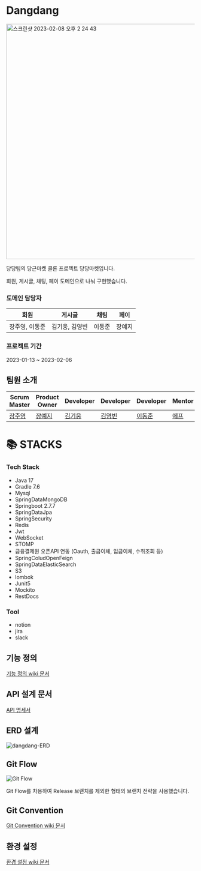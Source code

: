 # Dangdang

<img width="627" alt="스크린샷 2023-02-08 오후 2 24 43" src="https://user-images.githubusercontent.com/86194303/217442107-ee0ec726-dc2f-4ba8-b93b-0f7fe886f30d.png">

당당팀의 당근마켓 클론 프로젝트 당당마켓입니다.

회원, 게시글, 채팅, 페이 도메인으로 나눠 구현했습니다.

### 도메인 담당자

회원|게시글|채팅|페이|
---|---|---|---|
장주영, 이동준|김기웅, 김영빈|이동준|장예지

### 프로젝트 기간
2023-01-13 ~ 2023-02-06

## 팀원 소개
Scrum Master|Product Owner|Developer|Developer|Developer|Mentor|Sub-Mentor
---|---|---|---|---|---|---|
[장주영](https://github.com/orgs/BE-03-Dangdang/people/cloudwi)|[장예지](https://github.com/yeeeze)|[김기웅](https://github.com/kivv00ng)|[김영빈](https://github.com/ybkim-dev)|[이동준](https://github.com/Albatross3)|[에프](https://github.com/lleellee0)|[김수빈](https://github.com/kimziou77)

<h1>📚 STACKS</h1></div>
<h3> Tech Stack </h3>

- Java 17
- Gradle 7.6
- Mysql
- SpringDataMongoDB
- Springboot 2.7.7
- SpringDataJpa
- SpringSecurity
- Redis
- Jwt
- WebSocket
- STOMP
- 금융결제원 오픈API 연동 (Oauth, 출금이체, 입금이체, 수취조회 등)
- SpringColudOpenFeign
- SpringDataElasticSearch
- S3
- lombok
- Junit5
- Mockito
- RestDocs

<h3> Tool </h3>

- notion
- jira
- slack

## 기능 정의
[기능 정의 wiki 문서](https://github.com/BE-03-Dangdang/Dangdang-Server/wiki/기능-정의)

## API 설계 문서
[API 명세서](https://backend-devcourse.notion.site/API-8db9c61328a748c9975ec4e026fd8fcd)


## ERD 설계

![dangdang-ERD](https://user-images.githubusercontent.com/43260658/216890703-f4f1677e-80b0-44f0-a922-1c93eb2c725f.png)

## Git Flow
![Git Flow](https://user-images.githubusercontent.com/80630604/216977553-438cbba7-8d8d-44d9-bd7c-12f7b1e8e12e.png)

Git Flow를 차용하여 Release 브랜치를 제외한 형태의 브랜치 전략을 사용했습니다.

## Git Convention
[Git Convention wiki 문서](https://github.com/BE-03-Dangdang/Dangdang-Server/wiki/Git-Convention)

## 환경 설정
[환경 설정 wiki 문서](https://github.com/BE-03-Dangdang/Dangdang-Server/wiki/환경설정)
